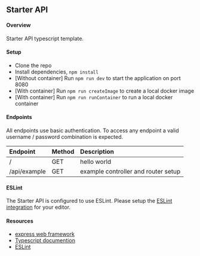 ## Starter API

#### Overview

Starter API typescript template.

#### Setup

* Clone the repo
* Install dependencies, `npm install`
* [Without container] Run `npm run dev` to start the application on port 8080
* [With container] Run `npm run createImage` to create a local docker image
* [With container] Run `npm run runContainer` to run a local docker container

#### Endpoints

All endpoints use basic authentication. To access any endpoint a valid username / password combination is expected.

|Endpoint|Method|Description|
|:---|:---|:---|
|/|GET|hello world|
|/api/example|GET|example controller and router setup|

#### ESLint

The Starter API is configured to use ESLint. Please setup the [ESLint integration](https://eslint.org/docs/user-guide/integrations) for your editor.

#### Resources

* [express web framework](https://github.com/expressjs/express#readme)
* [Typescript documention](https://www.typescriptlang.org/docs/handbook/typescript-in-5-minutes.html)
* [ESLint](https://eslint.org/)